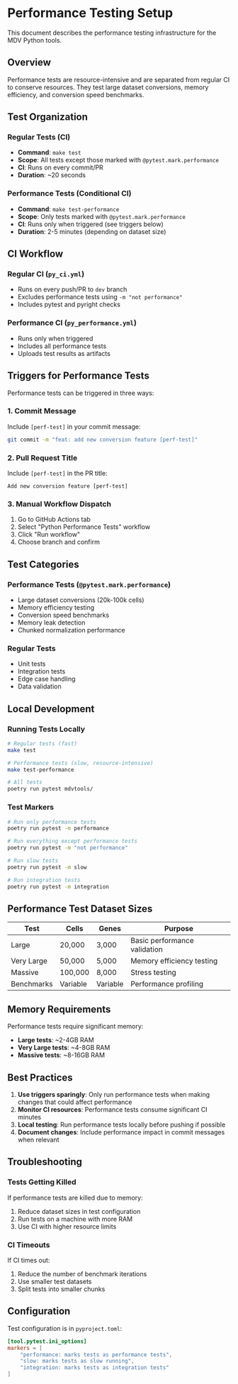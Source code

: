 # Performance Testing Setup

This document describes the performance testing infrastructure for the MDV Python tools.

## Overview

Performance tests are resource-intensive and are separated from regular CI to conserve resources. They test large dataset conversions, memory efficiency, and conversion speed benchmarks.

## Test Organization

### Regular Tests (CI)
- **Command**: `make test`
- **Scope**: All tests except those marked with `@pytest.mark.performance`
- **CI**: Runs on every commit/PR
- **Duration**: ~20 seconds

### Performance Tests (Conditional CI)
- **Command**: `make test-performance`
- **Scope**: Only tests marked with `@pytest.mark.performance`
- **CI**: Runs only when triggered (see triggers below)
- **Duration**: 2-5 minutes (depending on dataset size)

## CI Workflow

### Regular CI (`py_ci.yml`)
- Runs on every push/PR to `dev` branch
- Excludes performance tests using `-m "not performance"`
- Includes pytest and pyright checks

### Performance CI (`py_performance.yml`)
- Runs only when triggered
- Includes all performance tests
- Uploads test results as artifacts

## Triggers for Performance Tests

Performance tests can be triggered in three ways:

### 1. Commit Message
Include `[perf-test]` in your commit message:
```bash
git commit -m "feat: add new conversion feature [perf-test]"
```

### 2. Pull Request Title
Include `[perf-test]` in the PR title:
```
Add new conversion feature [perf-test]
```

### 3. Manual Workflow Dispatch
1. Go to GitHub Actions tab
2. Select "Python Performance Tests" workflow
3. Click "Run workflow"
4. Choose branch and confirm

## Test Categories

### Performance Tests (`@pytest.mark.performance`)
- Large dataset conversions (20k-100k cells)
- Memory efficiency testing
- Conversion speed benchmarks
- Memory leak detection
- Chunked normalization performance

### Regular Tests
- Unit tests
- Integration tests
- Edge case handling
- Data validation

## Local Development

### Running Tests Locally

```bash
# Regular tests (fast)
make test

# Performance tests (slow, resource-intensive)
make test-performance

# All tests
poetry run pytest mdvtools/
```

### Test Markers

```bash
# Run only performance tests
poetry run pytest -m performance

# Run everything except performance tests
poetry run pytest -m "not performance"

# Run slow tests
poetry run pytest -m slow

# Run integration tests
poetry run pytest -m integration
```

## Performance Test Dataset Sizes

| Test | Cells | Genes | Purpose |
|------|-------|-------|---------|
| Large | 20,000 | 3,000 | Basic performance validation |
| Very Large | 50,000 | 5,000 | Memory efficiency testing |
| Massive | 100,000 | 8,000 | Stress testing |
| Benchmarks | Variable | Variable | Performance profiling |

## Memory Requirements

Performance tests require significant memory:
- **Large tests**: ~2-4GB RAM
- **Very Large tests**: ~4-8GB RAM  
- **Massive tests**: ~8-16GB RAM

## Best Practices

1. **Use triggers sparingly**: Only run performance tests when making changes that could affect performance
2. **Monitor CI resources**: Performance tests consume significant CI minutes
3. **Local testing**: Run performance tests locally before pushing if possible
4. **Document changes**: Include performance impact in commit messages when relevant

## Troubleshooting

### Tests Getting Killed
If performance tests are killed due to memory:
1. Reduce dataset sizes in test configuration
2. Run tests on a machine with more RAM
3. Use CI with higher resource limits

### CI Timeouts
If CI times out:
1. Reduce the number of benchmark iterations
2. Use smaller test datasets
3. Split tests into smaller chunks

## Configuration

Test configuration is in `pyproject.toml`:
```toml
[tool.pytest.ini_options]
markers = [
    "performance: marks tests as performance tests",
    "slow: marks tests as slow running",
    "integration: marks tests as integration tests"
]
``` 